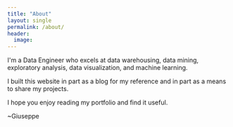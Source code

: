 ```yaml
---
title: "About"
layout: single
permalink: /about/
header:
  image:
---
```


I'm a Data Engineer who excels at data warehousing, data mining, exploratory analysis, data visualization, and machine learning.

I built this website in part as a blog for my reference and in part as a means to share my projects.

I hope you enjoy reading my portfolio and find it useful.

~Giuseppe
